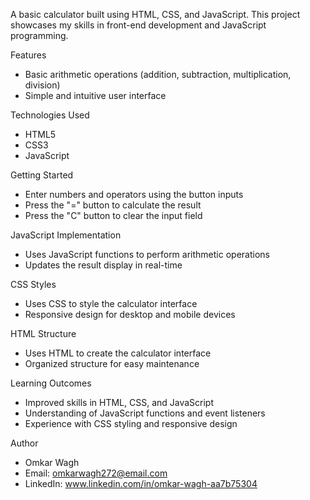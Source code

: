 
A basic calculator built using HTML, CSS, and JavaScript. This project showcases my skills in front-end development and JavaScript programming.

Features

- Basic arithmetic operations (addition, subtraction, multiplication, division)
- Simple and intuitive user interface

Technologies Used

- HTML5
- CSS3
- JavaScript

Getting Started

- Enter numbers and operators using the button inputs
- Press the "=" button to calculate the result
- Press the "C" button to clear the input field

JavaScript Implementation

- Uses JavaScript functions to perform arithmetic operations
- Updates the result display in real-time

CSS Styles

- Uses CSS to style the calculator interface
- Responsive design for desktop and mobile devices

HTML Structure

- Uses HTML to create the calculator interface
- Organized structure for easy maintenance

Learning Outcomes

- Improved skills in HTML, CSS, and JavaScript
- Understanding of JavaScript functions and event listeners
- Experience with CSS styling and responsive design

Author

- Omkar Wagh
- Email: omkarwagh272@email.com
- LinkedIn: www.linkedin.com/in/omkar-wagh-aa7b75304
